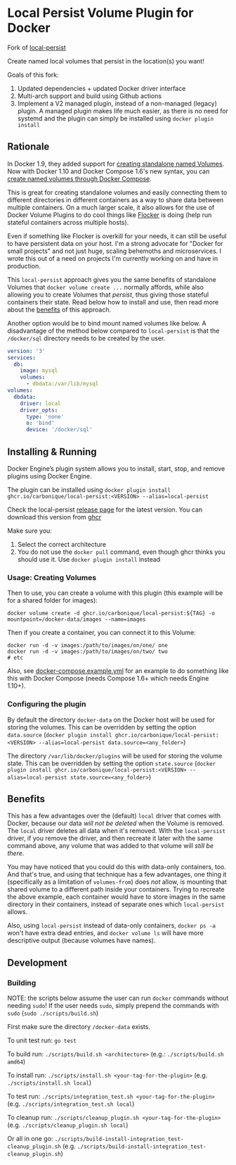 # Local Persist Volume Plugin for Docker

Fork of [local-persist](https://github.com/MatchbookLab/local-persist)

Create named local volumes that persist in the location(s) you want!

Goals of this fork:

1. Updated dependencies + updated Docker driver interface
2. Multi-arch support and build using Github actions
3. Implement a V2 managed plugin, instead of a non-managed (legacy) plugin. A managed plugin makes life much easier, as there is no need for systemd and the plugin can simply be installed using `docker plugin install`

## Rationale

In Docker 1.9, they added support for [creating standalone named Volumes](https://docs.docker.com/engine/reference/commandline/volume_create/). Now with Docker 1.10 and Docker Compose 1.6's new syntax, you can [create named volumes through Docker Compose](https://docs.docker.com/compose/compose-file/#volume-configuration-reference).

This is great for creating standalone volumes and easily connecting them to different directories in different containers as a way to share data between multiple containers. On a much larger scale, it also allows for the use of Docker Volume Plugins to do cool things like [Flocker](https://github.com/ClusterHQ/flocker) is doing (help run stateful containers across multiple hosts).

Even if something like Flocker is overkill for your needs, it can still be useful to have persistent data on your host. I'm a strong advocate for "Docker for small projects" and not just huge, scaling behemoths and microservices. I wrote this out of a need on projects I'm currently working on and have in production.

This `local-persist` approach gives you the same benefits of standalone Volumes that `docker volume create ...` normally affords, while also allowing you to create Volumes that *persist*, thus giving those stateful containers their state. Read below how to install and use, then read more about the [benefits](#benefits) of this approach.

Another option would be to bind mount named volumes like below. A disadvantage of the method below compared to `local-persist` is that the `/docker/sql` directory needs to be created by the user.

```yml
version: '3'
services:
  db:
    image: mysql
    volumes:
      - dbdata:/var/lib/mysql
volumes:
  dbdata:
    driver: local
    driver_opts:
      type: 'none'
      o: 'bind'
      device: '/docker/sql'
```

## Installing & Running

Docker Engine’s plugin system allows you to install, start, stop, and remove plugins using Docker Engine.

The plugin can be installed using `docker plugin install ghcr.io/carbonique/local-persist:<VERSION> --alias=local-persist`

Check the local-persist [release page](https://github.com/Carbonique/local-persist/releases) for the latest version. You can download this version from [ghcr](https://github.com/Carbonique/local-persist/pkgs/container/local-persist)

Make sure you:

1. Select the correct architecture
2. You do not use the `docker pull` command, even though ghcr thinks you should use it. Use `docker plugin install` instead

### Usage: Creating Volumes

Then to use, you can create a volume with this plugin (this example will be for a shared folder for images):

```shell
docker volume create -d ghcr.io/carbonique/local-persist:${TAG} -o mountpoint=/docker-data/images --name=images
```

Then if you create a container, you can connect it to this Volume:

```shell
docker run -d -v images:/path/to/images/on/one/ one
docker run -d -v images:/path/to/images/on/two/ two
# etc
```

Also, see [docker-compose.example.yml](docker-compose.example.yml) for an example to do something like this with Docker Compose (needs Compose 1.6+ which needs Engine 1.10+).


### Configuring the plugin
By default the directory `docker-data` on the Docker host will be used for storing the volumes. This can be overridden by setting the option `data.source`  (`docker plugin install ghcr.io/carbonique/local-persist:<VERSION> --alias=local-persist data.source=<any_folder>`)

The directory `/var/lib/docker/plugins` will be used for storing the volume state. This can be overridden by setting the option `state.source` (`docker plugin install ghcr.io/carbonique/local-persist:<VERSION> --alias=local-persist state.source=<any_folder>`)

## Benefits

This has a few advantages over the (default) `local` driver that comes with Docker, because our data *will not be deleted* when the Volume is removed. The `local` driver deletes all data when it's removed. With the `local-persist` driver, if you remove the driver, and then recreate it later with the same command above, any volume that was added to that volume will *still be there*.

You may have noticed that you could do this with data-only containers, too. And that's true, and using that technique has a few advantages, one thing it (specifically as a limitation of `volumes-from`) does *not* allow, is mounting that shared volume to a different path inside your containers. Trying to recreate the above example, each container would have to store images in the same directory in their containers, instead of separate ones which `local-persist` allows.

Also, using `local-persist` instead of data-only containers, `docker ps -a` won't have extra dead entries, and `docker volume ls` will have more descriptive output (because volumes have names).

## Development

### Building

NOTE: the scripts below assume the user can run `docker` commands without needing `sudo`! If the user needs `sudo`, simply prepend the commands with `sudo` (`sudo ./scripts/build.sh`)

First make sure the directory `/docker-data` exists.

To unit test run: `go test`

To build run: `./scripts/build.sh <architecture>` (e.g.: `./scripts/build.sh amd64`) 

To install run: `./scripts/install.sh <your-tag-for-the-plugin>` (e.g. `./scripts/install.sh local`)

To test run: `./scripts/integration_test.sh <your-tag-for-the-plugin>` (e.g. `./scripts/integration_test.sh local`)

To cleanup run: `./scripts/cleanup_plugin.sh <your-tag-for-the-plugin>` (e.g. `./scripts/cleanup_plugin.sh local`)

Or all in one go: `./scripts/build-install-integration_test-cleanup_plugin.sh` (e.g. `./scripts/build-install-integration_test-cleanup_plugin.sh`)
